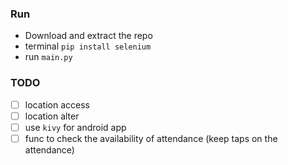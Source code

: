 ### Run
- Download and extract the repo
- terminal `pip install selenium`
- run `main.py`
### TODO
- [ ] location access
- [ ] location alter
- [ ] use `kivy` for android app
- [ ] func to check the availability of attendance (keep taps on the attendance)
